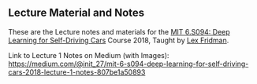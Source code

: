 ## Lecture Material and Notes 

These are the Lecture notes and materials for the [MIT 6.S094: Deep Learning for Self-Driving Cars](https://selfdrivingcars.mit.edu) Course 2018, Taught by [Lex Fridman](https://twitter.com/lexfridman).

Link to Lecture 1 Notes on Medium (with Images): https://medium.com/@init_27/mit-6-s094-deep-learning-for-self-driving-cars-2018-lecture-1-notes-807be1a50893